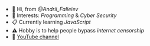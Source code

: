 - 👋 Hi, from *@Andrii_Falieiev*
- 👀 Interests: *Programming* & *Cyber Security*
- 📋 Currently learning *JavaScript*
- ⚠️  Hobby is to help people bypass _internet censorship_
- 🔴 [YouTube channel](https://www.youtube.com/channel/UCY_2FuUykbrEGUoOtsskT1A)

<!---
autopilotcode/autopilotcode is a ✨ special ✨ repository because its `README.md` (this file) appears on your GitHub profile.
You can click the Preview link to take a look at your changes.
--->
